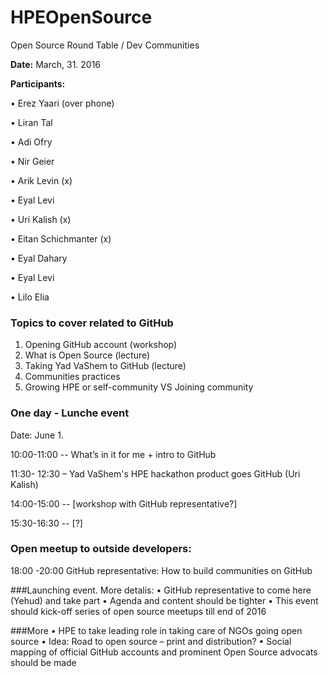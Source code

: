 # HPEOpenSource

Open Source Round Table / Dev Communities

**Date:** March, 31. 2016

**Participants:**

•	Erez Yaari (over phone)

•	Liran Tal

•	Adi Ofry

•	Nir Geier

•	Arik Levin (x)

•	Eyal Levi

•	Uri Kalish (x)

•	Eitan Schichmanter (x)

•	Eyal Dahary

•	Eyal Levi

•	Lilo Elia



### Topics to cover related to GitHub

1.	Opening GitHub account (workshop)
2.	What is Open Source (lecture)
3.	Taking Yad VaShem to GitHub (lecture)
4.	Communities practices
5.	Growing HPE or self-community VS Joining community


### One day - Lunche event

Date: June 1.

10:00-11:00 -- What’s in it for me + intro to GitHub

11:30- 12:30 – Yad VaShem's HPE hackathon product goes GitHub (Uri Kalish) 

14:00-15:00 -- [workshop with GitHub representative?]

15:30-16:30 -- [?]

### Open meetup to outside developers:

18:00 -20:00 GitHub representative: How to build communities on GitHub



###Launching event. More detalis:
•	GitHub representative to come here (Yehud) and take part 
•	Agenda and content should be tighter
•	This event should kick-off series of open source meetups till end of 2016 

###More
•	HPE to take leading role in taking care of NGOs going open source 
•	Idea: Road to open source – print and distribution?
•	Social mapping of official GitHub accounts and prominent Open Source advocats should be made 









